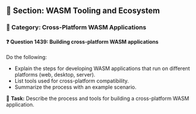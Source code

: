 ## 📘 Section: WASM Tooling and Ecosystem  
### 🔹 Category: Cross-Platform WASM Applications  
#### ❓ Question 1439: Building cross-platform WASM applications

Do the following:

- Explain the steps for developing WASM applications that run on different platforms (web, desktop, server).
- List tools used for cross-platform compatibility.
- Summarize the process with an example scenario.

🔧 **Task:** Describe the process and tools for building a cross-platform WASM application.
